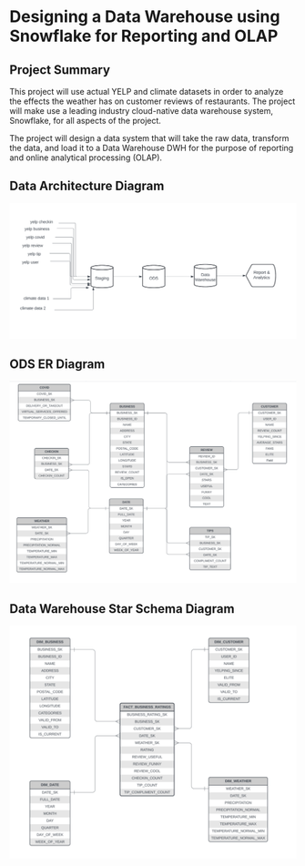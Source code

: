 # Designing a Data Warehouse using Snowflake for Reporting and OLAP

## Project Summary
This project will use actual YELP and climate datasets in order to analyze the effects the weather has on customer reviews of restaurants. The project will make use a leading industry cloud-native data warehouse system, Snowflake,  for all aspects of the project.

The project will design a data system that will take the raw data, transform the data, and load it to a Data Warehouse DWH for the purpose of reporting and online analytical processing (OLAP).


## Data Architecture Diagram

   ![Data Architecture Diagram](/images/data_architecture_diagram.png)

## ODS ER Diagram

   ![ODS ER Diagram](/ODS/ER_diagram.png)

## Data Warehouse Star Schema Diagram

   ![Data Warehouse Star Schema Diagram](/DWH/star_schema.png)



